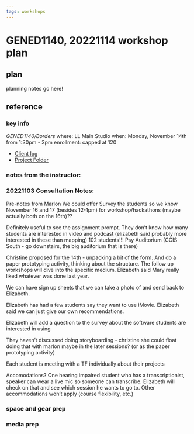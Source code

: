 ```yaml
---
tags: workshops
---
```

# GENED1140, 20221114 workshop plan

## plan
planning notes go here!
## reference
### key info
*GENED1140/Borders*
where: LL Main Studio
when: Monday, November 14th from 1:30pm - 3pm
enrollment: capped at 120
* [Client log](https://docs.google.com/document/d/1znUmAqsRgQ54DKrNyELCIMgh-gi5_2lOcdjIdsAm-KU/edit#heading=h.cmfhjy6r0zea)
* [Project Folder](https://drive.google.com/drive/folders/1J1JdQ9tzs-aL4xDplaZ3z5BW_YsVcjFg)

### notes from the instructor: 
### 20221103 Consultation Notes: 
Pre-notes from Marlon
We could offer Survey the students so we know
November 16 and 17 (besides 12-1pm) for workshop/hackathons (maybe actually both on the 16th)??

Definitely useful to see the assignment prompt.
They don’t know how many students are interested in video and podcast (elizabeth said probably more interested in these than mapping)
102 students!!!
Psy Auditorium (CGIS South - go downstairs, the big auditorium that is there)

Christine proposed for the 14th - unpacking a bit of the form. And do a paper prototyping activity, thinking about the structure. The follow up workshops will dive into the specific medium. Elizabeth said Mary really liked whatever was done last year.

 We can have sign up sheets that we can take a photo of and send back to Elizabeth. 

Elizabeth has had a few students say they want to use iMovie. Elizabeth said we can just give our own recommendations.

Elizabeth will add a question to the survey about the software students are interested in using

They haven’t discussed doing storyboarding - christine she could float doing that with marlon maybe in the later sessions? (or as the paper prototyping activity)

Each student is meeting with a TF individually about their projects

Accomodations?
One hearing impaired student who has a transcriptionist, speaker can wear a live mic so someone can transcribe. Elizabeth will check on that and see which session he wants to go to. Other accommodations won’t apply (course flexibility, etc.)

### space and gear prep
### media prep